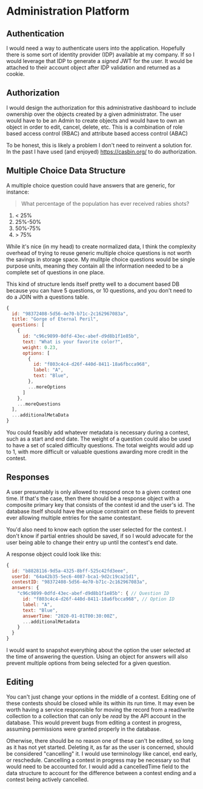 # Administration Platform

## Authentication
I would need a way to authenticate users into the application. Hopefully there is some sort of identity provider (IDP) available at my company. If so I would leverage that IDP to generate a _signed_ JWT for the user. It would be attached to their account object after IDP validation and returned as a cookie.

## Authorization
I would design the authorization for this administrative dashboard to include ownership over the objects created by a given administrator. The user would have to be an Admin to create objects and would have to own an object in order to edit, cancel, delete, etc. This is a combination of role based access control (RBAC) and attribute based access control (ABAC)

To be honest, this is likely a problem I don't need to reinvent a solution for. In the past I have used (and enjoyed) https://casbin.org/ to do authorization.

## Multiple Choice Data Structure
A multiple choice question could have answers that are generic, for instance:
> What percentage of the population has ever received rabies shots?
1. < 25%
2. 25%-50%
3. 50%-75%
4. \> 75%

While it's nice (in my head) to create normalized data, I think the complexity overhead of trying to reuse generic multiple choice questions is not worth the savings in storage space. My mulitple choice questions would be single purpose units, meaning they contain all the information needed to be a complete set of questions in one place.

This kind of structure lends itself pretty well to a document based DB because you can have 5 questions, or 10 questions, and you don't need to do a JOIN with a questions table. 

```javascript
{
  id: "98372408-5d56-4e70-b71c-2c162967083a",
  title: "Gorge of Eternal Peril",
  questions: [
    { 
      id: "c96c9899-0dfd-43ec-abef-d9d8b1f1e85b",
      text: "What is your favorite color?",
      weight: 0.23,
      options: [
        {
          id: "f803c4c4-d26f-440d-8411-18a6fbcca968",
          label: "A",
          text: "Blue",
        },
        ...moreOptions
      ]
    },
    ...moreQuestions
  ],
  ...additionalMetaData
}
```

You could feasibly add whatever metadata is necessary during a contest, such as a start and end date.
The weight of a question could also be used to have a set of scaled difficulty questions. The total weights would add up to 1, with more difficult or valuable questions awarding more credit in the contest.

## Responses
A user presumably is only allowed to respond once to a given contest one time. If that's the case, then there should be a response object with a composite primary key that consists of the contest id and the user's id. The database itself should have the unique constraint on these fields to prevent ever allowing multiple entries for the same contestant.

You'd also need to know each option the user selected for the contest. I don't know if partial entries should be saved, if so I would advocate for the user being able to change their entry up until the contest's end date. 

A response object could look like this:

```javascript
{
  id: "b8828116-9d5a-4325-8bff-525c42fd3eee",
  userId: "64a42b35-5ec6-4087-bca1-9d2c19ca21d1",
  contestID: "98372408-5d56-4e70-b71c-2c162967083a",
  answers: {
    "c96c9899-0dfd-43ec-abef-d9d8b1f1e85b": { // Question ID
      id: "f803c4c4-d26f-440d-8411-18a6fbcca968", // Option ID
      label: "A",
      text: "Blue",
      answerTime: "2020-01-01T00:30:00Z",
      ...additionalMetadata
    }
  }
}
```

I would want to snapshot everything about the option the user selected at the time of answering the question. Using an object for answers will also prevent multiple options from being selected for a given question.

## Editing
You can't just change your options in the middle of a contest. Editing one of these contests should be closed while its within its run time. It may even be worth having a service responsible for moving the record from a read/write collection to a collection that can only be _read_ by the API account in the database. This would prevent bugs from editing a contest in progress, assuming permissions were granted properly in the database.

Otherwise, there should be no reason one of these can't be edited, so long as it has not yet started. Deleting it, as far as the user is concerned, should be considered "cancelling" it. I would use terminology like cancel, end early, or reschedule. Cancelling a contest in progress may be necessary so that would need to be accounted for. I would add a cancelledTime field to the data structure to account for the difference between a contest ending and a contest being actively cancelled.